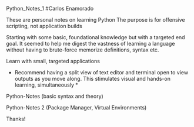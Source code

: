 Python_Notes_1
#Carlos Enamorado

These are personal notes on learning Python
The purpose is for offensive scripting, not application builds

Starting with some basic, foundational knowledge but with a targeted end goal. It seemed to help me digest the vastness of learning a language without having to brute-force memorize definitions, syntax etc. 

Learn with small, targeted applications

* Recommend having a split view of text editor and terminal open to view outputs as you move along. This stimulates visual and hands-on learning, simultaneously *


Python-Notes (basic syntax and theory)

Python-Notes 2 (Package Manager, Virtual Environments)


Thanks!
